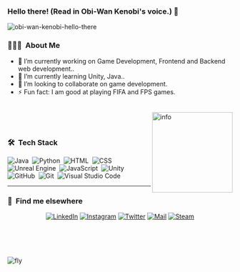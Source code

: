 ### Hello there! (Read in Obi-Wan Kenobi's voice.) 👋

![obi-wan-kenobi-hello-there](https://user-images.githubusercontent.com/87565365/192162942-31df9a3e-84a9-42fb-8892-2aad133e1174.gif)


### 👨🏻‍💻 &nbsp;About Me

- 🔭 I’m currently working on Game Development, Frontend and Backend web development..
- 🌱 I’m currently learning Unity, Java..
- 👯 I’m looking to collaborate on game development.
- ⚡ Fun fact: I am good at playing FIFA and FPS games.
<br><br>

<img height="180em" alt="info" src="https://github-readme-stats-eight-theta.vercel.app/api/top-langs/?username=ugurcansezgin&layout=compact&langs_count=8&theme=algolia" align="right"/>

<br><br>



### 🛠 &nbsp;Tech Stack
![Java](https://img.shields.io/badge/JAVA-E34F26?style=for-the-badge&logo=java&logoColor=white)&nbsp;
![Python](https://img.shields.io/badge/PYTHON-E34F26?style=for-the-badge&logo=python&logoColor=white)&nbsp;
![HTML](https://img.shields.io/badge/HTML5-E34F26?style=for-the-badge&logo=html5&logoColor=white)&nbsp;
![CSS](https://img.shields.io/badge/CSS3-1572B6?style=for-the-badge&logo=css3&logoColor=white)&nbsp;
![Unreal Engine](https://img.shields.io/badge/UNREALENGINE-E34F26?style=for-the-badge&logo=unrealengine&logoColor=white)&nbsp;
![JavaScript](https://img.shields.io/badge/JavaScript-F7DF1E?style=for-the-badge&logo=javascript&logoColor=black)&nbsp;
![Unity](https://img.shields.io/badge/UNITY-E34F26?style=for-the-badge&logo=unity&logoColor=white)&nbsp;
![GitHub](https://img.shields.io/badge/GitHub-100000?style=for-the-badge&logo=github&logoColor=white)&nbsp;
![Git](https://img.shields.io/badge/-Git-05122A?style=for-the-badge&logo=git)&nbsp;
![Visual Studio Code](https://img.shields.io/badge/-VS%20Code-05122A?style=for-the-badge&logo=visual-studio-code&logoColor=007ACC)&nbsp;<hr>





### 🤝 &nbsp;Find me elsewhere 
<div align="center">
<a href="https://www.linkedin.com/in/ugurcs/" target="_blank"><img src="https://img.shields.io/badge/LinkedIn-0077B5?style=for-the-badge&logo=linkedin&logoColor=white" alt="LinkedIn"></a>
<a href="https://www.instagram.com/ugurcansezgin/" target="_blank"><img src="https://img.shields.io/badge/Instagram-E4405F?style=for-the-badge&logo=instagram&logoColor=white" alt="Instagram"></a>
<a href="https://twitter.com/ugurcsezgin" target="_blank"><img src="https://img.shields.io/badge/Twitter-1DA1F2?style=for-the-badge&logo=twitter&logoColor=white" alt="Twitter"></a>
<a href="mailto:ugurcan807@gmail.com" target="_blank"><img src="https://img.shields.io/badge/Gmail-D14836?style=for-the-badge&logo=gmail&logoColor=white" alt="Mail"></a>
<a href="https://steamcommunity.com/id/leous/" target="_blank"><img src="https://img.shields.io/badge/leous-000000?style=for-the-badge&logo=steam&logoColor=white" alt="Steam"></a>
</div>
<br><br>
<br><br>



<img alt="fly" src="https://www.halildurmus.com/wp-content/uploads/2020/06/444-codes.jpg" /> </br></br>
